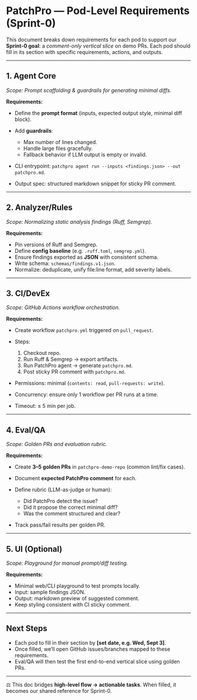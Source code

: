 # PatchPro — Pod-Level Requirements (Sprint-0)

This document breaks down requirements for each pod to support our **Sprint-0 goal**: a *comment-only vertical slice* on demo PRs. Each pod should fill in its section with specific requirements, actions, and outputs.

---

## 1. Agent Core

*Scope: Prompt scaffolding & guardrails for generating minimal diffs.*

**Requirements:**

* Define the **prompt format** (inputs, expected output style, minimal diff block).
* Add **guardrails**:

  * Max number of lines changed.
  * Handle large files gracefully.
  * Fallback behavior if LLM output is empty or invalid.
* CLI entrypoint: `patchpro agent run --inputs <findings.json> --out patchpro.md`.
* Output spec: structured markdown snippet for sticky PR comment.

---

## 2. Analyzer/Rules

*Scope: Normalizing static analysis findings (Ruff, Semgrep).*

**Requirements:**

* Pin versions of Ruff and Semgrep.
* Define **config baseline** (e.g. `.ruff.toml`, `semgrep.yml`).
* Ensure findings exported as **JSON** with consistent schema.
* Write schema: `schemas/findings.v1.json`.
* Normalize: deduplicate, unify file\:line format, add severity labels.

---

## 3. CI/DevEx

*Scope: GitHub Actions workflow orchestration.*

**Requirements:**

* Create workflow `patchpro.yml` triggered on `pull_request`.
* Steps:

  1. Checkout repo.
  2. Run Ruff & Semgrep → export artifacts.
  3. Run PatchPro agent → generate `patchpro.md`.
  4. Post sticky PR comment with `patchpro.md`.
* Permissions: minimal (`contents: read`, `pull-requests: write`).
* Concurrency: ensure only 1 workflow per PR runs at a time.
* Timeout: ≤ 5 min per job.

---

## 4. Eval/QA

*Scope: Golden PRs and evaluation rubric.*

**Requirements:**

* Create **3–5 golden PRs** in `patchpro-demo-repo` (common lint/fix cases).
* Document **expected PatchPro comment** for each.
* Define rubric (LLM-as-judge or human):

  * Did PatchPro detect the issue?
  * Did it propose the correct minimal diff?
  * Was the comment structured and clear?
* Track pass/fail results per golden PR.

---

## 5. UI (Optional)

*Scope: Playground for manual prompt/diff testing.*

**Requirements:**

* Minimal web/CLI playground to test prompts locally.
* Input: sample findings JSON.
* Output: markdown preview of suggested comment.
* Keep styling consistent with CI sticky comment.

---

## Next Steps

* Each pod to fill in their section by **\[set date, e.g. Wed, Sept 3]**.
* Once filled, we’ll open GitHub issues/branches mapped to these requirements.
* Eval/QA will then test the first end-to-end vertical slice using golden PRs.

---

⚖️ This doc bridges **high-level flow → actionable tasks**. When filled, it becomes our shared reference for Sprint-0.

